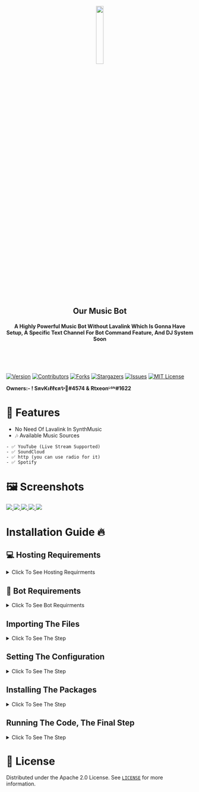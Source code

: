 <p align="center"><img width="20%" src="https://cdn.discordapp.com/attachments/936524382501765140/997842726886314014/unknown_1-modified.png"/></p>
<h2 align="center">Our Music Bot</h2>
<h4 align="center">A Highly Powerful Music Bot Without Lavalink Which Is Gonna Have Setup, A Specific Text Channel For Bot Command Feature, And DJ System Soon</h4>
<br>
<br>
<br>

[![Version][version-shield]](version-url)
[![Contributors][contributors-shield]][contributors-url]
[![Forks][forks-shield]][forks-url]
[![Stargazers][stars-shield]][stars-url]
[![Issues][issues-shield]][issues-url]
[![MIT License][license-shield]][license-url]

<a><b> Owners:- ! SяνKιℓℓєя✨🥀#4574 & Rtxeonᴸᴳᴺ#1622 </a></b>

# 🦾 Features
* No Need Of Lavalink In SynthMusic
* 🎶 Available Music Sources
```
- ✅ YouTube (Live Stream Supported)
- ✅ SoundCloud
- ✅ http (you can use radio for it)
- ✅ Spotify
```

# 🖼️ Screenshots
  <a href="https://github.com/Rtxoen/SynthMusic">
    <img src="https://cdn.discordapp.com/attachments/936524382501765140/997864273940332644/unknown.png">
    <img src="https://cdn.discordapp.com/attachments/936524382501765140/997864629122371685/unknown.png">
    <img src="https://media.discordapp.net/attachments/936524382501765140/997865171278110801/unknown.png">
    <img src="https://media.discordapp.net/attachments/936524382501765140/997865651068731512/unknown.png?width=532&height=406">
    <img src="https://media.discordapp.net/attachments/936524382501765140/997871374792130671/unknown.png">
  </a>

# Installation Guide 🔥


## 💻 Hosting Requirements

<details>
  <summary>Click To See Hosting Requirments</summary>

  * [NodeJS](https://nodejs.org) Version 16.6 Or Higher
  * [Discord.JS](https://npmjs.com/package/discord.js) I Recommend You To Use The Latest Discord.JS Version

</details>


## 🤖 Bot Requirements

<details>
  <summary>Click To See Bot Requirments</summary>

  * A Token Ofcourse You Will Have That, As You Are Here, If You Don't Get It From [Discord Developer Portal](https://discord.dev)
  * Mongo URI(Universal Resource Identifier) Get The Free Database, And Get Started

</details>


## Importing The Files

<details>
  <summary>Click To See The Step</summary>

  * Use ```git clone https://github.com/Rtxeon/SynthMusic.git``` In The Shell
  * Or Do It Manually By Downloading

</details>

## Setting The Configuration

<details>
  <summary>Click To See The Step</summary>

  * Filling The Config.js 
  ```js
    module.exports = {
      Bot: {
        Token: process.env.Token || ".",
        Prefix: process.env.Prefix || "",
      },

      OwnerId: ["", ""],
      Mongo_URL: process.env.Mongo_URL || "",
      SlashSupport: true, //If You Want Slash CMD In Your Bot Set This To True Else False
      SlashAsGlobal: true //If You Want To Deploy Slash CMD As Global Set This To True And If You Want To Deploy It On Each Server Set It False (To Make This Option Work You Need To True Slash Support)
    }
  ``` 
</details>

## Installing The Packages

<details>
  <summary>Click To See The Step</summary>

  * Use ```npm i``` Or ```npm install``` In The Shell
</details>

## Running The Code, The Final Step

<details>
  <summary>Click To See The Step</summary>

  * Use ```node index.js``` Or ```npm start``` In The Shell
</details>

# 🔐 License

Distributed under the Apache 2.0 License. See [`LICENSE`](https://github.com/Rtxeon/SynthMusic/blob/master/LICENSE) for more information.

[version-shield]: https://img.shields.io/github/package-json/v/Rtxeon/SynthMusic?style=for-the-badge
[version-url]: https://github.com/Rtxeon/SynthMusic
[contributors-shield]: https://img.shields.io/github/contributors/Rtxeon/SynthMusic?style=for-the-badge
[contributors-url]: https://github.com/Rtxeon/SynthMusic/graphs/contributors
[forks-shield]: https://img.shields.io/github/forks/Rtxeon/SynthMusic?style=for-the-badge
[forks-url]: https://github.com/Rtxeon/SynthMusic/network/members
[stars-shield]: https://img.shields.io/github/stars/Rtxeon/SynthMusic.svg?style=for-the-badge
[stars-url]: https://github.com/Rtxeon/SynthMusic/stargazers
[issues-shield]: https://img.shields.io/github/issues/Rtxeon/SynthMusic?style=for-the-badge
[issues-url]: https://github.com/Rtxeon/SynthMusic/issues
[license-shield]: https://img.shields.io/github/license/Rtxeon/SynthMusic?style=for-the-badge
[license-url]: https://github.com/Rtxeon/SynthMusic/blob/main/LICENSE
